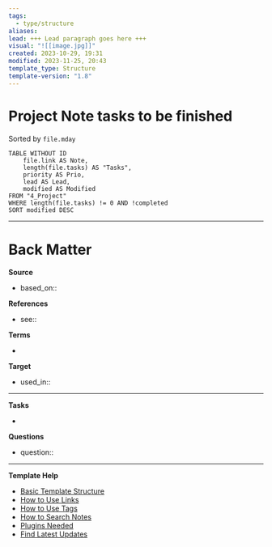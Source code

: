 ```yaml
---
tags:
  - type/structure
aliases: 
lead: +++ Lead paragraph goes here +++
visual: "![[image.jpg]]"
created: 2023-10-29, 19:31
modified: 2023-11-25, 20:43
template_type: Structure
template-version: "1.8"
---
```


# Project Note tasks to be finished

<!-- Main STRUCTURE of my content -->
Sorted by `file.mday`
```dataview
TABLE WITHOUT ID
	file.link AS Note,
	length(file.tasks) AS "Tasks",
	priority AS Prio,
	lead AS Lead,
	modified AS Modified
FROM "4_Project" 
WHERE length(file.tasks) != 0 AND !completed
SORT modified DESC
```


---
# Back Matter

**Source**
<!-- Always keep a link to the source- --> 
- based_on::

**References**
<!-- Links to pages not referenced in the content. see: [[related note]] because <reason> -->
- see:: 

**Terms**
<!-- Links to definition pages. -->
- 

**Target**
<!-- Link to project note or externaly published content. -->
- used_in::

---
**Tasks**
<!-- What remains to be done with this note? --> 
- 

**Questions**
<!-- What remains for you to consider? --> 
- question::

---
**Template Help**
<!-- Links to external help pages on GitHub. -->
- [Basic Template Structure](https://github.com/groepl/Obsidian-Templates#basic-template-structure)
- [How to Use Links](https://github.com/groepl/Obsidian-Templates#how-to-use-links)
- [How to Use Tags](https://github.com/groepl/Obsidian-Templates#how-to-use-tags)
- [How to Search Notes](https://github.com/groepl/Obsidian-Templates#how-to-search-notes)
- [Plugins Needed](https://github.com/groepl/Obsidian-Templates#obsidian-plugins-needed)
- [Find Latest Updates](https://github.com/groepl/Obsidian-Templates)